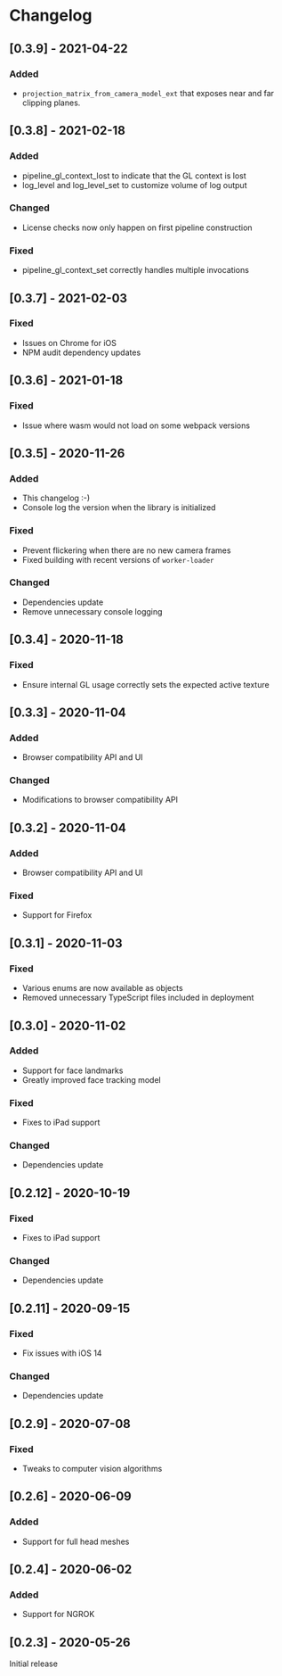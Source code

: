 # Changelog

## [0.3.9] - 2021-04-22
### Added
 - `projection_matrix_from_camera_model_ext` that exposes near and far clipping planes.

## [0.3.8] - 2021-02-18

### Added
 - pipeline_gl_context_lost to indicate that the GL context is lost
 - log_level and log_level_set to customize volume of log output

### Changed
 - License checks now only happen on first pipeline construction

### Fixed
 - pipeline_gl_context_set correctly handles multiple invocations


## [0.3.7] - 2021-02-03

### Fixed
 - Issues on Chrome for iOS
 - NPM audit dependency updates

## [0.3.6] - 2021-01-18

### Fixed
 - Issue where wasm would not load on some webpack versions


## [0.3.5] - 2020-11-26

### Added
 - This changelog :-)
 - Console log the version when the library is initialized

### Fixed
 - Prevent flickering when there are no new camera frames
 - Fixed building with recent versions of `worker-loader`

### Changed
 - Dependencies update
 - Remove unnecessary console logging


## [0.3.4] - 2020-11-18

### Fixed
 - Ensure internal GL usage correctly sets the expected active texture


## [0.3.3] - 2020-11-04

### Added
 - Browser compatibility API and UI

### Changed
 - Modifications to browser compatibility API


## [0.3.2] - 2020-11-04

### Added
 - Browser compatibility API and UI

### Fixed
 - Support for Firefox


## [0.3.1] - 2020-11-03

### Fixed
 - Various enums are now available as objects
 - Removed unnecessary TypeScript files included in deployment


## [0.3.0] - 2020-11-02

### Added
 - Support for face landmarks
 - Greatly improved face tracking model

### Fixed
 - Fixes to iPad support

### Changed
 - Dependencies update


## [0.2.12] - 2020-10-19

### Fixed
 - Fixes to iPad support

### Changed
 - Dependencies update


## [0.2.11] - 2020-09-15

### Fixed
 - Fix issues with iOS 14

### Changed
 - Dependencies update


## [0.2.9] - 2020-07-08

### Fixed
 - Tweaks to computer vision algorithms


## [0.2.6] - 2020-06-09

### Added
 - Support for full head meshes



## [0.2.4] - 2020-06-02

### Added
 - Support for NGROK



## [0.2.3] - 2020-05-26

Initial release
